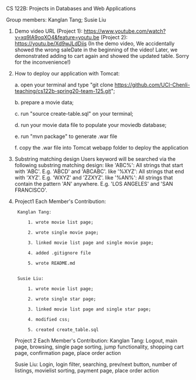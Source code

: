 CS 122B: Projects in Databases and Web Applications 

Group members:
Kanglan Tang; 
Susie Liu


1. Demo video URL 
	(Project 1): https://www.youtube.com/watch?v=xq9lA9oqXO4&feature=youtu.be
	(Project 2): https://youtu.be/Xd9wJLdDiis
(In the demo video, We accidentally showed the wrong saleDate in the beginning of the video! Later, we demonstrated adding to cart again and showed the updated table. Sorry for the inconvenience!)


2. How to deploy our application with Tomcat: 

	a. open your terminal and type "git clone https://github.com/UCI-Chenli-teaching/cs122b-spring20-team-125.git"; 

	b. prepare a movie data; 

	c. run "source create-table.sql" on your terminal; 

	d. run your movie data file to populate your moviedb database;

	e. run "mvn package" to generate .war file

	f. copy the .war file into Tomcat webapp folder to deploy the application


3. Substring matching design
	Users keyword will be searched via the following substring matching design:
		like 'ABC%': All strings that start with 'ABC'. E.g. 'ABCD' and 'ABCABC'.
		like '%XYZ': All strings that end with 'XYZ'. E.g. 'WXYZ' and 'ZZXYZ'.
		like '%AN%': All strings that contain the pattern 'AN' anywhere. E.g. 'LOS ANGELES' and 'SAN FRANCISCO'.

4. Project1 Each Member's Contribution:

		Kanglan Tang: 

			1. wrote movie list page;

			2. wrote single movie page;

			3. linked movie list page and single movie page;

			4. added .gitignore file

			5. wrote README.md


		Susie Liu:

			1. wrote movie list page;

			2. wrote single star page;

			3. linked movie list page and single star page;

			4. modified css;

			5. created create_table.sql



   Project 2 Each Member's Contribution:
	Kanglan Tang: 
		Logout, main page, browsing, single page sorting, jump functionality, shopping cart page, confirmation page, place order action
		

	Susie Liu:
		Login, login filter, searching, prev/next button, number of listings, movielist sorting, payment page, place order action
